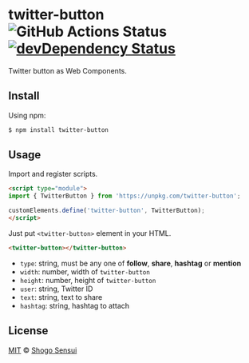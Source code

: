 # twitter-button ![GitHub Actions Status](https://github.com/1000ch/twitter-button/workflows/test/badge.svg?branch=master) [![devDependency Status](https://david-dm.org/1000ch/twitter-button/dev-status.svg)](https://david-dm.org/1000ch/twitter-button?type=dev)

Twitter button as Web Components.

## Install

Using npm:

```bash
$ npm install twitter-button
```

## Usage

Import and register scripts.

```html
<script type="module">
import { TwitterButton } from 'https://unpkg.com/twitter-button';

customElements.define('twitter-button', TwitterButton);
</script>
```

Just put `<twitter-button>` element in your HTML.

```html
<twitter-button></twitter-button>
```

- `type`: string, must be any one of **follow**, **share**, **hashtag** or **mention**
- `width`: number, width of `twitter-button`
- `height`: number, height of `twitter-button`
- `user`: string, Twitter ID
- `text`: string, text to share
- `hashtag`: string, hashtag to attach

## License

[MIT](https://1000ch.mit-license.org) © [Shogo Sensui](https://github.com/1000ch)
